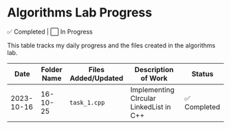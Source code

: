 # Algorithms Lab Progress

✅ Completed | ⬜ In Progress

This table tracks my daily progress and the files created in the algorithms lab.

| Date       | Folder Name   | Files Added/Updated         | Description of Work                       | Status |
|------------|---------------|-----------------------------|-------------------------------------------|--------|
| 2023-10-16 | 16-10-25      | `task_1.cpp`     | Implementing CIrcular LinkedList in C++| ✅ Completed |

